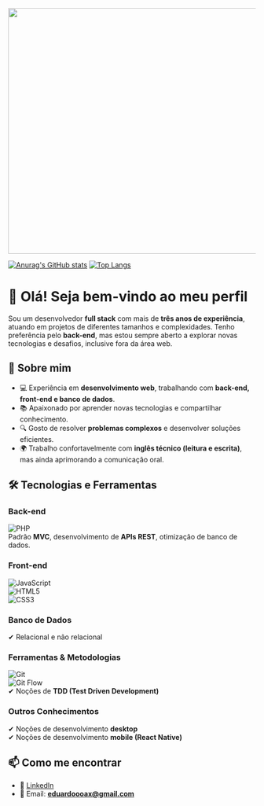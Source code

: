 <img src="https://i.pinimg.com/originals/d8/55/ad/d855ad574a63b786b26c8229365c506e.gif" width=700 height="500">

[![Anurag's GitHub stats](https://github-readme-stats.vercel.app/api?username=Dudu671&show_icons=true&count_private=true&include_all_commits=true&theme=dark&title_color=6bb00b&icon_color=6bb00b&border_color=3d3d3d)](https://github.com/anuraghazra/github-readme-stats)
[![Top Langs](https://github-readme-stats.vercel.app/api/top-langs/?username=Dudu671&layout=compact&theme=dark&title_color=6bb00b&icon_color=6bb00b&border_color=3d3d3d)](https://github.com/anuraghazra/github-readme-stats)

# 👋 Olá! Seja bem-vindo ao meu perfil

Sou um desenvolvedor **full stack** com mais de **três anos de experiência**, atuando em projetos de diferentes tamanhos e complexidades. Tenho preferência pelo **back-end**, mas estou sempre aberto a explorar novas tecnologias e desafios, inclusive fora da área web.

## 🚀 Sobre mim

- 💻 Experiência em **desenvolvimento web**, trabalhando com **back-end, front-end e banco de dados**.  
- 📚 Apaixonado por aprender novas tecnologias e compartilhar conhecimento.  
- 🔍 Gosto de resolver **problemas complexos** e desenvolver soluções eficientes.  
- 🌍 Trabalho confortavelmente com **inglês técnico (leitura e escrita)**, mas ainda aprimorando a comunicação oral.  

## 🛠️ Tecnologias e Ferramentas  

### **Back-end**  
![PHP](https://img.shields.io/badge/PHP-777BB4?style=for-the-badge&logo=php&logoColor=white)  
Padrão **MVC**, desenvolvimento de **APIs REST**, otimização de banco de dados.  

### **Front-end**  
![JavaScript](https://img.shields.io/badge/JavaScript-F7DF1E?style=for-the-badge&logo=javascript&logoColor=black)  
![HTML5](https://img.shields.io/badge/HTML5-E34F26?style=for-the-badge&logo=html5&logoColor=white)  
![CSS3](https://img.shields.io/badge/CSS3-1572B6?style=for-the-badge&logo=css3&logoColor=white)  

### **Banco de Dados**  
✔ Relacional e não relacional  

### **Ferramentas & Metodologias**  
![Git](https://img.shields.io/badge/Git-F05032?style=for-the-badge&logo=git&logoColor=white)  
![Git Flow](https://img.shields.io/badge/Git%20Flow-29ABE2?style=for-the-badge&logo=git&logoColor=white)  
✔ Noções de **TDD (Test Driven Development)**  

### **Outros Conhecimentos**  
✔ Noções de desenvolvimento **desktop**  
✔ Noções de desenvolvimento **mobile (React Native)**  

## 📫 Como me encontrar  

- 💼 [LinkedIn](www.linkedin.com/in/eduardo-rodrigues-891749137)  
- 📧 Email: **eduardoooax@gmail.com**  
